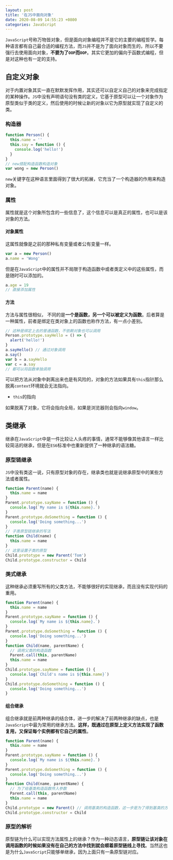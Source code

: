 ```yaml
---
layout: post
title: '在JS中面向对象'
date: 2020-08-09 14:55:23 +0800
categories: JavaScript
---
```


`JavaScript`号称万物皆对象，但是面向对象编程并不是它的主要的编程哲学。每种语言都有自己最合适的编程方法，而`JS`并不是为了面向对象而生的，所以不要强行去使用面向对象，**不要为了`OOP`而`OOP`**。其实它更加的偏向于函数式编程，但是对这种也有一定的支持。

## 自定义对象

对于内置对象其实一直在默默发挥作用，其实还可以自定义自己的对象来完成指定的某种操作。`JS`中没有声明语句没有类的定义，它基于原型可以让一个对象作为原型类似于类的定义，然后使用的时候让新的对象以它为原型就实现了自定义的类。

### 构造器

```javascript
function Person() {
  this.name = ''
  this.say = function () {
    console.log('hello!')
  }
}
// new搭配构造函数构造对象
var wong = new Person()
```

`new`关键字在这种语言里面得到了很大的拓展，它充当了一个构造器的作用来构造对象。

### 属性

属性就是这个对象所包含的一些信息了，这个信息可以是真正的属性，也可以是该对象的方法。

#### 对象属性

这属性就像是之前的那种私有变量或者公有变量一样。

```javascript
var a = new Person()
a.name = 'Wong'
```

但是在`JavaScript`中的属性并不局限于构造函数中或者类定义中的这些属性，而是随时可以添加的。

```javascript
a.age = 19
// 直接添加属性
```

#### 方法

方法与属性很相似， 不同的是**一个是函数，另一个可以被定义为函数**。后者算是一种属性，前者是绑定在类对象上的函数也称作方法，有一点小差别。

```javascript
// 这种是绑定上去的普通函数，不依赖对象也可以调用
Person.prototype.sayHello = () => {
  alert('hello!')
}
a.sayHello() // 通过对象调用
a.say()
var b = a.sayHello
var c = a.say
// 都可以将函数单独调用
```

可以把方法从对象中剥离出来也是有风险的，对象的方法如果具有`this`指针那么脱离`context`环境就会无法指向。

- `this`的指向

如果脱离了对象，它将会指向全局，如果是浏览器则会指向`window`。

## 类继承

继承在`JavaScript`中是一件比较让人头疼的事情，通常不能够像其他语言一样比较简洁的继承，但是在`ES6`标准中也重新提供了一种继承的语法糖。

### 原型链继承

`JS`中没有类这一说，只有原型对象的存在，继承类也就是说继承原型中的某些方法或者属性。

```javascript
function Parent(name) {
  this.name = name
}
Parent.prototype.sayName = function () {
  console.log(`My name is ${this.name}.`)
}
Parent.prototype.doSomething = function () {
  console.log('Doing something...')
}
// 子类原型链继承的写法
function Child(name) {
  this.name = name
}
// 这里设置子类的原型
Child.prototype = new Parent('Tom')
Child.prototype.constructor = Child
```

### 类式继承

这种继承必须重写所有的父类方法，不能够很好的实现继承，而且没有实现代码的重用。

```javascript
function Parent(name) {
  this.name = name
}
Parent.prototype.sayName = function () {
  console.log(`My name is ${this.name}.`)
}
Parent.prototype.doSomething = function () {
  console.log('Doing something...')
}
function Child(name, parentName) {
  // 调用父类的构造函数
  Parent.call(this, parentName)
  this.name = name
}
Child.prototype.sayName = function () {
  console.log(`Child's name is ${this.name}`)
}
Child.prototype.doSomething = function () {
  console.log('Doing something...')
}
```

#### 组合继承

组合继承就是前两种继承的结合体，进一步的解决了前两种继承的缺点，也是`JavaScript`中最为常用的继承方法。**这样，既通过在原型上定义方法实现了函数复用，又保证每个实例都有它自己的属性**。

```javascript
function Parent(name) {
  this.name = name
}
Parent.prototype.sayName = function () {
  console.log(`My name is ${this.name}.`)
}
Parent.prototype.doSomething = function () {
  console.log('Doing something...')
}
function Child(name, parentName) {
  // 为了给基类构造函数传入参数
  Parent.call(this, parentName)
  this.name = name
}
Child.prototype = new Parent() // 调用基类的构造函数，这一步是为了得到基类的方法
Child.prototype.constructor = Child
```

### 原型的解析

原型链为什么可以实现方法属性上的继承？作为一种动态语言，**原型链让该对象在调用函数的时候如果没有在自己的方法中找到就会顺着原型链线上寻找**。当然这也是为什么`JavaScript`只能够单继承，因为上面只有一条原型链对应。

